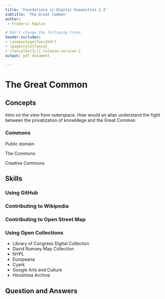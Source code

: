 ```yaml
---
title: 'Foundations in Digital Humanities 1.3'
subtitle: 'The Great Common'
author:
 - Frederic Kaplan

# Don't change the following lines
header-includes:
- \usepackage{fancyhdr}
- \pagestyle{fancy}
- \fancyfoot[L]{-release-version-}
output: pdf_document

---
```


# The Great Common

## Concepts

Intro on the view from outerspace. How would an alian understand the fight between the privatization of knowldege and the Great Common

### Commons

Public domain

The Commons

Creative Commons

## Skills

### Using GitHub

### Contributing to Wikipedia

### Contributing to Open Street Map

### Using Open Collections

- Library of Congress Digital Collection
- David Rumsey Map Collection
- NYPL
- Europeana
- Cyark
- Google Arts and Culture
- Hiroshima Archive

## Question and Answers 



